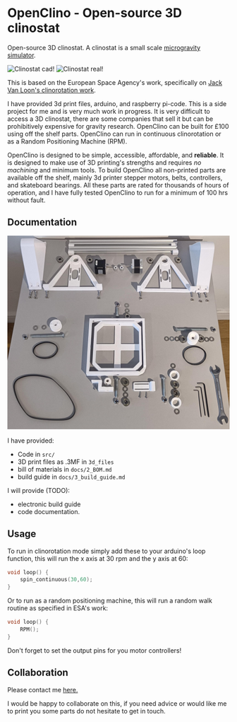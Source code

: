 # OpenClino - Open-source 3D clinostat

Open-source 3D clinostat. A clinostat is a small scale [microgravity simulator](https://en.wikipedia.org/wiki/Random_positioning_machine).

![Clinostat cad!](docs/images/openclino_cad.gif "cadModel")
![Clinostat real!](docs/images/openclino_real.gif "realBuilt")

This is based on the European Space Agency's work, specifically on [Jack Van Loon's clinorotation work](https://doi.org/10.3389/fpls.2019.01577).

I have provided 3d print files, arduino, and raspberry pi-code. This is a side project for me and is very much work in progress.
It is very difficult to access a 3D clinostat, there are some companies that sell it but can be prohibitively expensive for gravity research. OpenClino can be built for £100 using off the shelf parts. OpenClino can run in continuous clinorotation or as a Random Positioning Machine (RPM).

OpenClino is designed to be simple, accessible, affordable, and **reliable**. It is designed to make use of 3D printing's strengths and requires *no machining* and minimum tools. To build OpenClino all non-printed parts are available off the shelf, mainly 3d printer stepper motors, belts, controllers, and skateboard bearings. All these parts are rated for thousands of hours of operation, and I have fully tested OpenClino to run for a minimum of 100 hrs without fault.

## Documentation

![Clinostat build!](docs/images/build_guide/exploded_view.jpg "explodedView")


I have provided:
- Code in `src/`
- 3D print files as .3MF in `3d_files`
- bill of materials in `docs/2_BOM.md`
- build guide in `docs/3_build_guide.md`

I will provide (TODO):

- electronic build guide 
- code documentation.


## Usage

To run in clinorotation mode simply add these to your arduino's loop function, this will run the x axis at 30 rpm and the y axis at 60:

```cpp
void loop() {
    spin_continuous(30,60);
}
```

Or to run as a random positioning machine, this will run a random walk routine as specified in ESA's work:


```cpp
void loop() {
    RPM();
}
```

Don't forget to set the output pins for you motor controllers!

## Collaboration

Please contact me [here.](https://research-information.bris.ac.uk/en/persons/abdelwahab-kawafi)

I would be happy to collaborate on this, if you need advice or would like me to print you some parts do not hesitate to get in touch.

